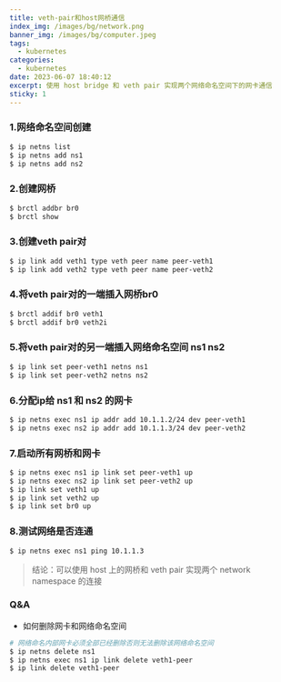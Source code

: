 ```yaml
---
title: veth-pair和host网桥通信
index_img: /images/bg/network.png
banner_img: /images/bg/computer.jpeg
tags:
  - kubernetes
categories:
  - kubernetes
date: 2023-06-07 18:40:12
excerpt: 使用 host bridge 和 veth pair 实现两个网络命名空间下的网卡通信
sticky: 1
---
```


### 1.网络命名空间创建

``` bash
$ ip netns list
$ ip netns add ns1
$ ip netns add ns2
```

### 2.创建网桥

``` bash
$ brctl addbr br0
$ brctl show
```

### 3.创建veth pair对

``` bash
$ ip link add veth1 type veth peer name peer-veth1
$ ip link add veth2 type veth peer name peer-veth2
```

### 4.将veth pair对的一端插入网桥br0 

``` bash
$ brctl addif br0 veth1
$ brctl addif br0 veth2i
```

### 5.将veth pair对的另一端插入网络命名空间 ns1 ns2

``` bash
$ ip link set peer-veth1 netns ns1
$ ip link set peer-veth2 netns ns2
```

### 6.分配ip给 ns1 和 ns2 的网卡

``` bash
$ ip netns exec ns1 ip addr add 10.1.1.2/24 dev peer-veth1
$ ip netns exec ns2 ip addr add 10.1.1.3/24 dev peer-veth2
```

### 7.启动所有网桥和网卡

``` bash
$ ip netns exec ns1 ip link set peer-veth1 up
$ ip netns exec ns2 ip link set peer-veth2 up
$ ip link set veth1 up
$ ip link set veth2 up
$ ip link set br0 up
```

### 8.测试网络是否连通

``` bash
$ ip netns exec ns1 ping 10.1.1.3
```

> 结论：可以使用 host 上的网桥和 veth pair 实现两个 network namespace 的连接


### Q&A

- 如何删除网卡和网络命名空间 

``` bash
# 网络命名内部网卡必须全部已经删除否则无法删除该网络命名空间
$ ip netns delete ns1
$ ip netns exec ns1 ip link delete veth1-peer
$ ip link delete veth1-peer
```
